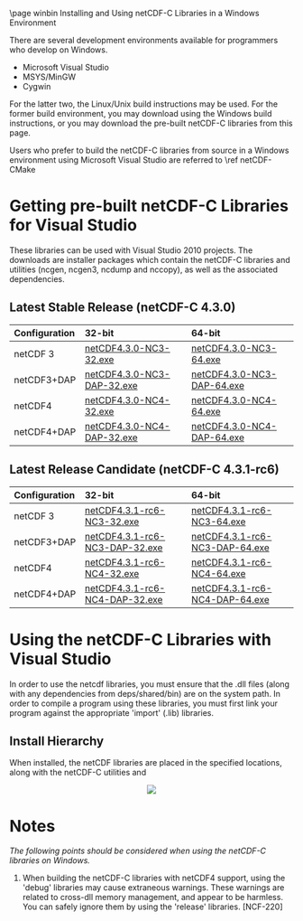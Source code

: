 \page winbin Installing and Using netCDF-C Libraries in a Windows Environment

There are several development environments available for programmers who develop on Windows. 

* Microsoft Visual Studio 
* MSYS/MinGW
* Cygwin

For the latter two, the Linux/Unix build instructions may be used. For the former build environment, you may download using the Windows build instructions, or you may download the pre-built netCDF-C libraries from this page.

Users who prefer to build the netCDF-C libraries from source in a Windows environment using Microsoft Visual Studio are referred to \ref netCDF-CMake

# Getting pre-built netCDF-C Libraries for Visual Studio

These libraries can be used with Visual Studio 2010 projects.  The downloads are installer packages which contain the netCDF-C libraries and utilities (ncgen, ncgen3, ncdump and nccopy), as well as the associated dependencies.  

## Latest Stable Release (netCDF-C 4.3.0)

Configuration		| 32-bit 						| 64-bit |
:-------------------|:--------							|:-------|
netCDF 3		| [netCDF4.3.0-NC3-32.exe][r1]		| [netCDF4.3.0-NC3-64.exe][r5] 
netCDF3+DAP		| [netCDF4.3.0-NC3-DAP-32.exe][r2]	| [netCDF4.3.0-NC3-DAP-64.exe][r6]
netCDF4			| [netCDF4.3.0-NC4-32.exe][r3]		| [netCDF4.3.0-NC4-64.exe][r7]
netCDF4+DAP		| [netCDF4.3.0-NC4-DAP-32.exe][r4]	| [netCDF4.3.0-NC4-DAP-64.exe][r8]



## Latest Release Candidate (netCDF-C 4.3.1-rc6)

Configuration		| 32-bit 						| 64-bit |
:-------------------|:--------							|:-------|
netCDF 3		| [netCDF4.3.1-rc6-NC3-32.exe][rc1]		| [netCDF4.3.1-rc6-NC3-64.exe][rc6] 
netCDF3+DAP		| [netCDF4.3.1-rc6-NC3-DAP-32.exe][rc2]	| [netCDF4.3.1-rc6-NC3-DAP-64.exe][rc6]
netCDF4			| [netCDF4.3.1-rc6-NC4-32.exe][rc3]		| [netCDF4.3.1-rc6-NC4-64.exe][rc7]
netCDF4+DAP		| [netCDF4.3.1-rc6-NC4-DAP-32.exe][rc4]	| [netCDF4.3.1-rc6-NC4-DAP-64.exe][rc8]

# Using the netCDF-C Libraries with Visual Studio
In order to use the netcdf libraries, you must ensure that the .dll files (along with any dependencies from deps/shared/bin) are on the system path. In order to compile a program using these libraries, you must first link your program against the appropriate 'import' (.lib) libraries.  

## Install Hierarchy

When installed, the netCDF libraries are placed in the specified locations, along with the netCDF-C utilities and 

<center>
<IMG SRC="InstallTreeWindows.jpg" />
</center>

# Notes

*The following points should be considered when using the netCDF-C libraries on Windows.*

1. When building the netCDF-C libraries with netCDF4 support, using the 'debug' libraries may cause extraneous warnings. These warnings are related to cross-dll memory management, and appear to be harmless. You can safely ignore them by using the 'release' libraries. [NCF-220]


[r1]: http://www.unidata.ucar.edu/netcdf/win_netcdf/netCDF4.3.0-NC3-32.exe
[r2]: http://www.unidata.ucar.edu/netcdf/win_netcdf/netCDF4.3.0-NC3-DAP-32.exe
[r3]: http://www.unidata.ucar.edu/netcdf/win_netcdf/netCDF4.3.0-NC4-32.exe
[r4]: http://www.unidata.ucar.edu/netcdf/win_netcdf/netCDF4.3.0-NC4-DAP-32.exe
[r5]: http://www.unidata.ucar.edu/netcdf/win_netcdf/netCDF4.3.0-NC3-64.exe
[r6]: http://www.unidata.ucar.edu/netcdf/win_netcdf/netCDF4.3.0-NC3-DAP-64.exe
[r7]: http://www.unidata.ucar.edu/netcdf/win_netcdf/netCDF4.3.0-NC4-64.exe
[r8]: http://www.unidata.ucar.edu/netcdf/win_netcdf/netCDF4.3.0-NC4-DAP-64.exe


[rc1]: http://www.unidata.ucar.edu/netcdf/win_netcdf/netCDF4.3.1-rc6-NC3-32.exe
[rc2]: http://www.unidata.ucar.edu/netcdf/win_netcdf/netCDF4.3.1-rc6-NC3-DAP-32.exe
[rc3]: http://www.unidata.ucar.edu/netcdf/win_netcdf/netCDF4.3.1-rc6-NC4-32.exe
[rc4]: http://www.unidata.ucar.edu/netcdf/win_netcdf/netCDF4.3.1-rc6-NC4-DAP-32.exe
[rc6]: http://www.unidata.ucar.edu/netcdf/win_netcdf/netCDF4.3.1-rc6-NC3-64.exe
[rc6]: http://www.unidata.ucar.edu/netcdf/win_netcdf/netCDF4.3.1-rc6-NC3-DAP-64.exe
[rc7]: http://www.unidata.ucar.edu/netcdf/win_netcdf/netCDF4.3.1-rc6-NC4-64.exe
[rc8]: http://www.unidata.ucar.edu/netcdf/win_netcdf/netCDF4.3.1-rc6-NC4-DAP-64.exe
